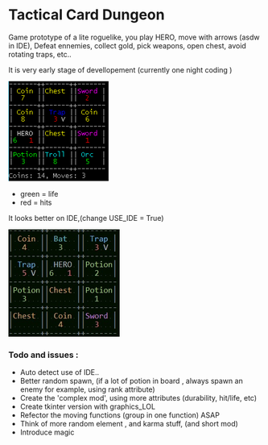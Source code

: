 # Tactical Card Dungeon

Game prototype of a lite roguelike, you play HERO, move with arrows (asdw in
IDE), Defeat ennemies, collect gold, pick weapons, open chest, avoid rotating
traps, etc..

It is very early stage of devellopement (currently one night coding )



![Ugly](img/cmd.gif)

- green = life
- red = hits


It looks better on IDE,(change USE_IDE = True)

![bit better](img/ide_true.jpg)

### Todo and issues :

- Auto detect use of IDE..
- Better random spawn, (if a lot of potion in board , always spawn an enemy for example, using rank attribute)
- Create the 'complex mod', using more attributes (durability, hit/life, etc)
- Create tkinter version with graphics_LOL
- Refector the moving functions (group in one function) ASAP
- Think of more random element , and karma stuff, (and short mod)
- Introduce magic


